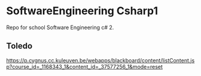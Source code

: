 # SoftwareEngineering Csharp1
Repo for school Software Engineering c# 2.
## Toledo
https://p.cygnus.cc.kuleuven.be/webapps/blackboard/content/listContent.jsp?course_id=_1168343_1&content_id=_37577256_1&mode=reset
